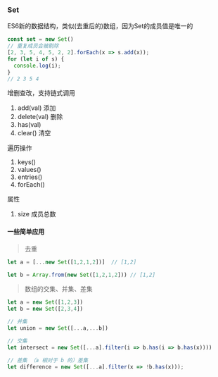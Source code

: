 ### Set 
ES6新的数据结构，类似(去重后的)数组，因为Set的成员值是唯一的

```js
const set = new Set()
// 重复成员会被剔除
[2, 3, 5, 4, 5, 2, 2].forEach(x => s.add(x));
for (let i of s) {
  console.log(i); 
}
// 2 3 5 4
```

增删查改，支持链式调用
1. add(val) 添加
2. delete(val) 删除
3. has(val)
4. clear() 清空

遍历操作
1. keys()
2. values()
3. entries() 
4. forEach()

属性
1. size  成员总数


#### 一些简单应用

> 去重
```js
let a = [...new Set([1,2,1,2])]  // [1,2]

let b = Array.from(new Set([1,2,1,2])) // [1,2]
```
> 数组的交集、并集、差集
```js
let a = new Set([1,2,3])
let b = new Set([2,3,4])

// 并集 
let union = new Set([...a,...b])

// 交集
let intersect = new Set([...a].filter(i => b.has(i => b.has(x))))

// 差集 （a 相对于 b 的）差集
let difference = new Set([...a].filter(x => !b.has(x)));
```
  
